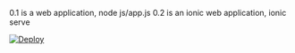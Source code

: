 0.1 is a web application, node js/app.js
0.2 is an ionic web application, ionic serve

[![Deploy](https://www.herokucdn.com/deploy/button.svg)](https://heroku.com/deploy?template=https://github.com/abakasam/card-match)
